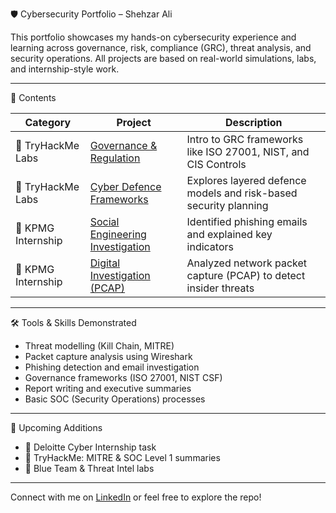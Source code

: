 🛡️ Cybersecurity Portfolio – Shehzar Ali

This portfolio showcases my hands-on cybersecurity experience and learning across governance, risk, compliance (GRC), threat analysis, and security operations. All projects are based on real-world simulations, labs, and internship-style work.

---

📂 Contents

| Category | Project | Description |
|----------|---------|-------------|
| 🔐 TryHackMe Labs | [Governance & Regulation](./tryhackme/governance-and-regulation.md) | Intro to GRC frameworks like ISO 27001, NIST, and CIS Controls |
| 🔐 TryHackMe Labs | [Cyber Defence Frameworks](./tryhackme/cyber-defence-frameworks.md) | Explores layered defence models and risk-based security planning |
| 🧩 KPMG Internship | [Social Engineering Investigation](./internships/kpmg/social-engineering-investigation.md) | Identified phishing emails and explained key indicators |
| 🧩 KPMG Internship | [Digital Investigation (PCAP)](./internships/kpmg/digital-investigation.md) | Analyzed network packet capture (PCAP) to detect insider threats |

---

🛠️ Tools & Skills Demonstrated

- Threat modelling (Kill Chain, MITRE)
- Packet capture analysis using Wireshark
- Phishing detection and email investigation
- Governance frameworks (ISO 27001, NIST CSF)
- Report writing and executive summaries
- Basic SOC (Security Operations) processes

---

📌 Upcoming Additions

- 🔄 Deloitte Cyber Internship task  
- 🔄 TryHackMe: MITRE & SOC Level 1 summaries  
- 🔄 Blue Team & Threat Intel labs

---

Connect with me on [LinkedIn](https://www.linkedin.com/in/shehzar-ali-16177a352/) or feel free to explore the repo!
